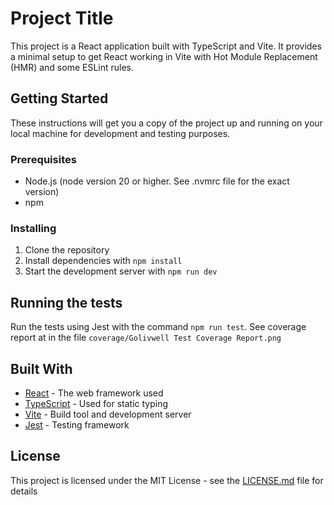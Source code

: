 # Project Title

This project is a React application built with TypeScript and Vite. It provides a minimal setup to get React working in Vite with Hot Module Replacement (HMR) and some ESLint rules.

## Getting Started

These instructions will get you a copy of the project up and running on your local machine for development and testing purposes.

### Prerequisites

- Node.js (node version 20 or higher. See .nvmrc file for the exact version)
- npm

### Installing

1. Clone the repository
2. Install dependencies with `npm install`
3. Start the development server with `npm run dev`

## Running the tests

Run the tests using Jest with the command `npm run test`.
See coverage report at in the file `coverage/Golivwell Test Coverage Report.png`

## Built With

- [React](https://reactjs.org/) - The web framework used
- [TypeScript](https://www.typescriptlang.org/) - Used for static typing
- [Vite](https://vitejs.dev/) - Build tool and development server
- [Jest](https://jestjs.io/) - Testing framework

## License

This project is licensed under the MIT License - see the [LICENSE.md](LICENSE.md) file for details
